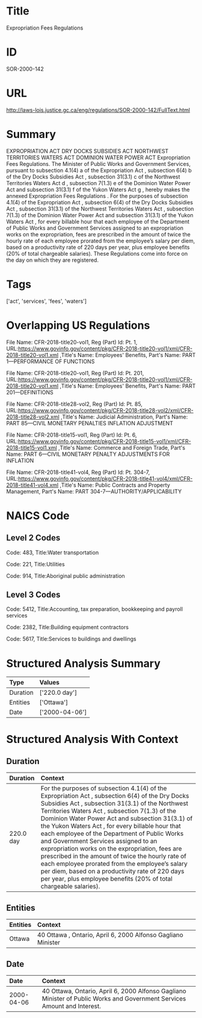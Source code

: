 # Title
Expropriation Fees Regulations


# ID
SOR-2000-142

# URL
http://laws-lois.justice.gc.ca/eng/regulations/SOR-2000-142/FullText.html


# Summary
EXPROPRIATION ACT DRY DOCKS SUBSIDIES ACT NORTHWEST TERRITORIES WATERS ACT DOMINION WATER POWER ACT Expropriation Fees Regulations.
The Minister of Public Works and Government Services, pursuant to subsection 4.1(4) a  of the  Expropriation Act , subsection 6(4) b  of the  Dry Docks Subsidies Act , subsection 31(3.1) c  of the  Northwest Territories Waters Act d , subsection 7(1.3) e  of the  Dominion Water Power Act  and subsection 31(3.1) f  of the  Yukon Waters Act g , hereby makes the annexed  Expropriation Fees Regulations .
For the purposes of subsection 4.1(4) of the  Expropriation Act , subsection 6(4) of the  Dry Docks Subsidies Act , subsection 31(3.1) of the  Northwest Territories Waters Act , subsection 7(1.3) of the  Dominion Water Power Act  and subsection 31(3.1) of the  Yukon Waters Act , for every billable hour that each employee of the Department of Public Works and Government Services assigned to an expropriation works on the expropriation, fees are prescribed in the amount of twice the hourly rate of each employee prorated from the employee’s salary per diem, based on a productivity rate of 220 days per year, plus employee benefits (20% of total chargeable salaries).
These Regulations come into force on the day on which they are registered.


# Tags
['act', 'services', 'fees', 'waters']


# Overlapping US Regulations
File Name: CFR-2018-title20-vol1, Reg (Part) Id: Pt. 1, URL:https://www.govinfo.gov/content/pkg/CFR-2018-title20-vol1/xml/CFR-2018-title20-vol1.xml
,Title's Name: Employees' Benefits, Part's Name: PART 1—PERFORMANCE OF FUNCTIONS

File Name: CFR-2018-title20-vol1, Reg (Part) Id: Pt. 201, URL:https://www.govinfo.gov/content/pkg/CFR-2018-title20-vol1/xml/CFR-2018-title20-vol1.xml
,Title's Name: Employees' Benefits, Part's Name: PART 201—DEFINITIONS

File Name: CFR-2018-title28-vol2, Reg (Part) Id: Pt. 85, URL:https://www.govinfo.gov/content/pkg/CFR-2018-title28-vol2/xml/CFR-2018-title28-vol2.xml
,Title's Name: Judicial Administration, Part's Name: PART 85—CIVIL MONETARY PENALTIES INFLATION ADJUSTMENT

File Name: CFR-2018-title15-vol1, Reg (Part) Id: Pt. 6, URL:https://www.govinfo.gov/content/pkg/CFR-2018-title15-vol1/xml/CFR-2018-title15-vol1.xml
,Title's Name: Commerce and Foreign Trade, Part's Name: PART 6—CIVIL MONETARY PENALTY ADJUSTMENTS FOR INFLATION

File Name: CFR-2018-title41-vol4, Reg (Part) Id: Pt. 304-7, URL:https://www.govinfo.gov/content/pkg/CFR-2018-title41-vol4/xml/CFR-2018-title41-vol4.xml
,Title's Name: Public Contracts and Property Management, Part's Name: PART 304-7—AUTHORITY/APPLICABILITY




# NAICS Code
## Level 2 Codes
Code: 483, Title:Water transportation

Code: 221, Title:Utilities

Code: 914, Title:Aboriginal public administration




## Level 3 Codes
Code: 5412, Title:Accounting, tax preparation, bookkeeping and payroll services

Code: 2382, Title:Building equipment contractors

Code: 5617, Title:Services to buildings and dwellings







# Structured Analysis Summary
| Type     | Values         |
|:---------|:---------------|
| Duration | ['220.0 day']  |
| Entities | ['Ottawa']     |
| Date     | ['2000-04-06'] |


# Structured Analysis With Context
 


## Duration
| Duration   | Context                                                                                                                                                                                                                                                                                                                                                                                                                                                                                                                                                                                                                                                                                       |
|:-----------|:----------------------------------------------------------------------------------------------------------------------------------------------------------------------------------------------------------------------------------------------------------------------------------------------------------------------------------------------------------------------------------------------------------------------------------------------------------------------------------------------------------------------------------------------------------------------------------------------------------------------------------------------------------------------------------------------|
| 220.0 day  | For the purposes of subsection 4.1(4) of the  Expropriation Act , subsection 6(4) of the  Dry Docks Subsidies Act , subsection 31(3.1) of the  Northwest Territories Waters Act , subsection 7(1.3) of the  Dominion Water Power Act  and subsection 31(3.1) of the  Yukon Waters Act , for every billable hour that each employee of the Department of Public Works and Government Services assigned to an expropriation works on the expropriation, fees are prescribed in the amount of twice the hourly rate of each employee prorated from the employee’s salary per diem, based on a productivity rate of 220 days per year, plus employee benefits (20% of total chargeable salaries). |


## Entities
| Entities   | Context                                                       |
|:-----------|:--------------------------------------------------------------|
| Ottawa     | 40  Ottawa , Ontario, April 6, 2000 Alfonso Gagliano Minister |


## Date
| Date       | Context                                                                                                                  |
|:-----------|:-------------------------------------------------------------------------------------------------------------------------|
| 2000-04-06 | 40 Ottawa, Ontario, April 6, 2000 Alfonso Gagliano Minister of Public Works and Government Services Amount and Interest. |


